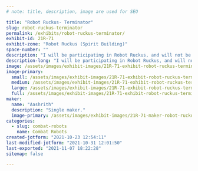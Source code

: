 ```yaml
---
# note: title, description, image are used for SEO

title: "Robot Ruckus- Terminator"
slug: robot-ruckus-terminator
permalink: /exhibits/robot-ruckus-terminator/
exhibit-id: 21R-71
exhibit-zone: "Robot Ruckus (Spirit Building)"
space-number: ""
description: "I will be participating in Robot Ruckus, and will not be having an exhibit besides the pit."
description-long: "I will be participating in Robot Ruckus, and will not be having an exhibit besides the pit."
image: /assets/images/exhibit-images/21R-71-exhibit-robot-ruckus-terminator-43-a-3549-large.png
image-primary: 
  small: /assets/images/exhibit-images/21R-71-exhibit-robot-ruckus-terminator-43-a-3549-small.png
  medium: /assets/images/exhibit-images/21R-71-exhibit-robot-ruckus-terminator-43-a-3549-medium.png
  large: /assets/images/exhibit-images/21R-71-exhibit-robot-ruckus-terminator-43-a-3549-large.png
  full: /assets/images/exhibit-images/21R-71-exhibit-robot-ruckus-terminator-43-a-3549-full.png
maker: 
  name: "Aashrith"
  description: "Single maker."
  image-primary: /assets/images/exhibit-images/21R-71-maker-robot-ruckus-terminator-a-medium.png
categories: 
  - slug: combat-robots
    name: Combat Robots
created-jotform: "2021-10-23 12:54:11"
last-modified-jotform: "2021-10-31 12:01:50"
last-exported: "2021-11-07 18:22:28"
sitemap: false

---
```


